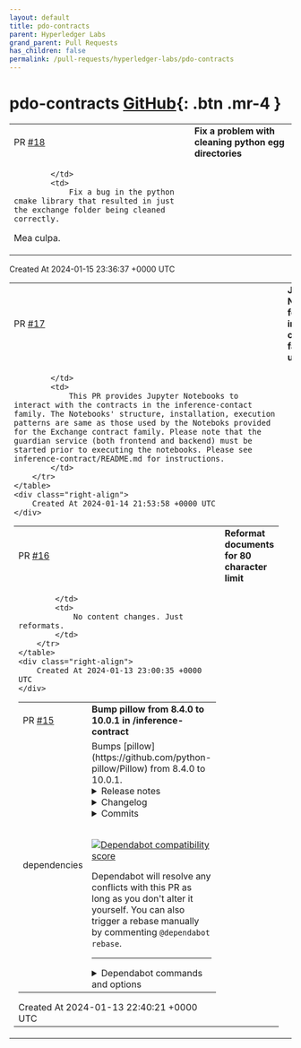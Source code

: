 ```yaml
---
layout: default
title: pdo-contracts
parent: Hyperledger Labs
grand_parent: Pull Requests
has_children: false
permalink: /pull-requests/hyperledger-labs/pdo-contracts
---
```


# pdo-contracts <span class="fs-3 right-align">[GitHub](https://github.com/hyperledger-labs/pdo-contracts){: .btn .mr-4 }</span>


<div>
    <table>
        <tr>
            <td>
                PR <a href="https://github.com/hyperledger-labs/pdo-contracts/pull/18" class=".btn">#18</a>
            </td>
            <td>
                <b>
                    Fix a problem with cleaning python egg directories
                </b>
            </td>
        </tr>
        <tr>
            <td>
                
            </td>
            <td>
                Fix a bug in the python cmake library that resulted in just the exchange folder being cleaned correctly.

Mea culpa.
            </td>
        </tr>
    </table>
    <div class="right-align">
        Created At 2024-01-15 23:36:37 +0000 UTC
    </div>
</div>

<div>
    <table>
        <tr>
            <td>
                PR <a href="https://github.com/hyperledger-labs/pdo-contracts/pull/17" class=".btn">#17</a>
            </td>
            <td>
                <b>
                    Jupyter Notebooks for the inference-contact family use-case
                </b>
            </td>
        </tr>
        <tr>
            <td>
                
            </td>
            <td>
                This PR provides Jupyter Notebooks to interact with the contracts in the inference-contact family. The Notebooks' structure, installation, execution patterns are same as those used by the Noteboks provided for the Exchange contract family. Please note that the guardian service (both frontend and backend) must be started prior to executing the notebooks. Please see inference-contract/README.md for instructions. 
            </td>
        </tr>
    </table>
    <div class="right-align">
        Created At 2024-01-14 21:53:58 +0000 UTC
    </div>
</div>

<div>
    <table>
        <tr>
            <td>
                PR <a href="https://github.com/hyperledger-labs/pdo-contracts/pull/16" class=".btn">#16</a>
            </td>
            <td>
                <b>
                    Reformat documents for 80 character limit
                </b>
            </td>
        </tr>
        <tr>
            <td>
                
            </td>
            <td>
                No content changes. Just reformats.
            </td>
        </tr>
    </table>
    <div class="right-align">
        Created At 2024-01-13 23:00:35 +0000 UTC
    </div>
</div>

<div>
    <table>
        <tr>
            <td>
                PR <a href="https://github.com/hyperledger-labs/pdo-contracts/pull/15" class=".btn">#15</a>
            </td>
            <td>
                <b>
                    Bump pillow from 8.4.0 to 10.0.1 in /inference-contract
                </b>
            </td>
        </tr>
        <tr>
            <td>
                <span class="chip">dependencies</span>
            </td>
            <td>
                Bumps [pillow](https://github.com/python-pillow/Pillow) from 8.4.0 to 10.0.1.
<details>
<summary>Release notes</summary>
<p><em>Sourced from <a href="https://github.com/python-pillow/Pillow/releases">pillow's releases</a>.</em></p>
<blockquote>
<h2>10.0.1</h2>
<p><a href="https://pillow.readthedocs.io/en/stable/releasenotes/10.0.1.html">https://pillow.readthedocs.io/en/stable/releasenotes/10.0.1.html</a></p>
<h2>Changes</h2>
<ul>
<li>Updated libwebp to 1.3.2 <a href="https://redirect.github.com/python-pillow/Pillow/issues/7395">#7395</a> [<a href="https://github.com/radarhere"><code>@​radarhere</code></a>]</li>
<li>Updated zlib to 1.3 <a href="https://redirect.github.com/python-pillow/Pillow/issues/7344">#7344</a> [<a href="https://github.com/radarhere"><code>@​radarhere</code></a>]</li>
</ul>
<h2>10.0.0</h2>
<p><a href="https://pillow.readthedocs.io/en/stable/releasenotes/10.0.0.html">https://pillow.readthedocs.io/en/stable/releasenotes/10.0.0.html</a></p>
<h2>Changes</h2>
<ul>
<li>Fixed deallocating mask images <a href="https://redirect.github.com/python-pillow/Pillow/issues/7246">#7246</a> [<a href="https://github.com/radarhere"><code>@​radarhere</code></a>]</li>
<li>Added ImageFont.MAX_STRING_LENGTH <a href="https://redirect.github.com/python-pillow/Pillow/issues/7244">#7244</a> [<a href="https://github.com/radarhere"><code>@​radarhere</code></a>]</li>
<li>Fix Windows build with pyproject.toml <a href="https://redirect.github.com/python-pillow/Pillow/issues/7230">#7230</a> [<a href="https://github.com/nulano"><code>@​nulano</code></a>]</li>
<li>Do not close provided file handles with libtiff <a href="https://redirect.github.com/python-pillow/Pillow/issues/7199">#7199</a> [<a href="https://github.com/radarhere"><code>@​radarhere</code></a>]</li>
<li>Convert to HSV if mode is HSV in getcolor() <a href="https://redirect.github.com/python-pillow/Pillow/issues/7226">#7226</a> [<a href="https://github.com/radarhere"><code>@​radarhere</code></a>]</li>
<li>Added alpha_only argument to getbbox() <a href="https://redirect.github.com/python-pillow/Pillow/issues/7123">#7123</a> [<a href="https://github.com/radarhere"><code>@​radarhere</code></a>]</li>
<li>Prioritise speed in <em>repr_png</em> <a href="https://redirect.github.com/python-pillow/Pillow/issues/7242">#7242</a> [<a href="https://github.com/radarhere"><code>@​radarhere</code></a>]</li>
<li>Limit size even if one dimension is zero in decompression bomb check <a href="https://redirect.github.com/python-pillow/Pillow/issues/7235">#7235</a> [<a href="https://github.com/radarhere"><code>@​radarhere</code></a>]</li>
<li>Restored 32-bit support <a href="https://redirect.github.com/python-pillow/Pillow/issues/7234">#7234</a> [<a href="https://github.com/radarhere"><code>@​radarhere</code></a>]</li>
<li>Removed deleted file from codecov.yml and increased coverage threshold <a href="https://redirect.github.com/python-pillow/Pillow/issues/7232">#7232</a> [<a href="https://github.com/radarhere"><code>@​radarhere</code></a>]</li>
<li>Removed support for 32-bit <a href="https://redirect.github.com/python-pillow/Pillow/issues/7228">#7228</a> [<a href="https://github.com/radarhere"><code>@​radarhere</code></a>]</li>
<li>Use --config-settings instead of deprecated --global-option <a href="https://redirect.github.com/python-pillow/Pillow/issues/7171">#7171</a> [<a href="https://github.com/radarhere"><code>@​radarhere</code></a>]</li>
<li>Better C integer definitions <a href="https://redirect.github.com/python-pillow/Pillow/issues/6645">#6645</a> [<a href="https://github.com/Yay295"><code>@​Yay295</code></a>]</li>
<li>Fixed finding dependencies on Cygwin <a href="https://redirect.github.com/python-pillow/Pillow/issues/7175">#7175</a> [<a href="https://github.com/radarhere"><code>@​radarhere</code></a>]</li>
<li>Improved checks in font_render <a href="https://redirect.github.com/python-pillow/Pillow/issues/7218">#7218</a> [<a href="https://github.com/radarhere"><code>@​radarhere</code></a>]</li>
<li>Change <code>grabclipboard()</code> to use PNG compression on macOS <a href="https://redirect.github.com/python-pillow/Pillow/issues/7219">#7219</a> [<a href="https://github.com/abey79"><code>@​abey79</code></a>]</li>
<li>Added PyPy 3.10 and removed PyPy 3.8 <a href="https://redirect.github.com/python-pillow/Pillow/issues/7216">#7216</a> [<a href="https://github.com/radarhere"><code>@​radarhere</code></a>]</li>
<li>Added in_place argument to ImageOps.exif_transpose() <a href="https://redirect.github.com/python-pillow/Pillow/issues/7092">#7092</a> [<a href="https://github.com/radarhere"><code>@​radarhere</code></a>]</li>
<li>Corrected error code <a href="https://redirect.github.com/python-pillow/Pillow/issues/7177">#7177</a> [<a href="https://github.com/radarhere"><code>@​radarhere</code></a>]</li>
<li>Use &quot;not in&quot; <a href="https://redirect.github.com/python-pillow/Pillow/issues/7174">#7174</a> [<a href="https://github.com/radarhere"><code>@​radarhere</code></a>]</li>
<li>Only call text_layout once in getmask2 <a href="https://redirect.github.com/python-pillow/Pillow/issues/7206">#7206</a> [<a href="https://github.com/radarhere"><code>@​radarhere</code></a>]</li>
<li>Fixed calling putpalette() on L and LA images before load() <a href="https://redirect.github.com/python-pillow/Pillow/issues/7187">#7187</a> [<a href="https://github.com/radarhere"><code>@​radarhere</code></a>]</li>
<li>Removed unused INT64 definition <a href="https://redirect.github.com/python-pillow/Pillow/issues/7180">#7180</a> [<a href="https://github.com/radarhere"><code>@​radarhere</code></a>]</li>
<li>Updated xz to 5.4.3 <a href="https://redirect.github.com/python-pillow/Pillow/issues/7136">#7136</a> [<a href="https://github.com/radarhere"><code>@​radarhere</code></a>]</li>
<li>Fixed saving TIFF multiframe images with LONG8 tag types <a href="https://redirect.github.com/python-pillow/Pillow/issues/7078">#7078</a> [<a href="https://github.com/radarhere"><code>@​radarhere</code></a>]</li>
<li>Do not set size unnecessarily if image fails to open <a href="https://redirect.github.com/python-pillow/Pillow/issues/7056">#7056</a> [<a href="https://github.com/radarhere"><code>@​radarhere</code></a>]</li>
<li>Removed unused code <a href="https://redirect.github.com/python-pillow/Pillow/issues/7210">#7210</a> [<a href="https://github.com/radarhere"><code>@​radarhere</code></a>]</li>
<li>Removed unused variables <a href="https://redirect.github.com/python-pillow/Pillow/issues/7205">#7205</a> [<a href="https://github.com/radarhere"><code>@​radarhere</code></a>]</li>
<li>Fixed signedness comparison warning <a href="https://redirect.github.com/python-pillow/Pillow/issues/7203">#7203</a> [<a href="https://github.com/radarhere"><code>@​radarhere</code></a>]</li>
<li>Fixed combining single duration across duplicate APNG frames <a href="https://redirect.github.com/python-pillow/Pillow/issues/7146">#7146</a> [<a href="https://github.com/radarhere"><code>@​radarhere</code></a>]</li>
<li>Remove temporary file when error is raised <a href="https://redirect.github.com/python-pillow/Pillow/issues/7148">#7148</a> [<a href="https://github.com/radarhere"><code>@​radarhere</code></a>]</li>
<li>Do not use temporary file when grabbing clipboard on Linux <a href="https://redirect.github.com/python-pillow/Pillow/issues/7200">#7200</a> [<a href="https://github.com/radarhere"><code>@​radarhere</code></a>]</li>
<li>If the clipboard fails to open on Windows, wait and try again <a href="https://redirect.github.com/python-pillow/Pillow/issues/7141">#7141</a> [<a href="https://github.com/radarhere"><code>@​radarhere</code></a>]</li>
<li>Fixed saving multiple 1 mode frames to GIF <a href="https://redirect.github.com/python-pillow/Pillow/issues/7181">#7181</a> [<a href="https://github.com/radarhere"><code>@​radarhere</code></a>]</li>
<li>Replaced absolute PIL import with relative import <a href="https://redirect.github.com/python-pillow/Pillow/issues/7173">#7173</a> [<a href="https://github.com/radarhere"><code>@​radarhere</code></a>]</li>
<li>Removed files and types override <a href="https://redirect.github.com/python-pillow/Pillow/issues/7194">#7194</a> [<a href="https://github.com/radarhere"><code>@​radarhere</code></a>]</li>
</ul>
<!-- raw HTML omitted -->
</blockquote>
<p>... (truncated)</p>
</details>
<details>
<summary>Changelog</summary>
<p><em>Sourced from <a href="https://github.com/python-pillow/Pillow/blob/main/CHANGES.rst">pillow's changelog</a>.</em></p>
<blockquote>
<h2>10.0.1 (2023-09-15)</h2>
<ul>
<li>
<p>Updated libwebp to 1.3.2 <a href="https://redirect.github.com/python-pillow/Pillow/issues/7395">#7395</a>
[radarhere]</p>
</li>
<li>
<p>Updated zlib to 1.3 <a href="https://redirect.github.com/python-pillow/Pillow/issues/7344">#7344</a>
[radarhere]</p>
</li>
</ul>
<h2>10.0.0 (2023-07-01)</h2>
<ul>
<li>
<p>Fixed deallocating mask images <a href="https://redirect.github.com/python-pillow/Pillow/issues/7246">#7246</a>
[radarhere]</p>
</li>
<li>
<p>Added ImageFont.MAX_STRING_LENGTH <a href="https://redirect.github.com/python-pillow/Pillow/issues/7244">#7244</a>
[radarhere, hugovk]</p>
</li>
<li>
<p>Fix Windows build with pyproject.toml <a href="https://redirect.github.com/python-pillow/Pillow/issues/7230">#7230</a>
[hugovk, nulano, radarhere]</p>
</li>
<li>
<p>Do not close provided file handles with libtiff <a href="https://redirect.github.com/python-pillow/Pillow/issues/7199">#7199</a>
[radarhere]</p>
</li>
<li>
<p>Convert to HSV if mode is HSV in getcolor() <a href="https://redirect.github.com/python-pillow/Pillow/issues/7226">#7226</a>
[radarhere]</p>
</li>
<li>
<p>Added alpha_only argument to getbbox() <a href="https://redirect.github.com/python-pillow/Pillow/issues/7123">#7123</a>
[radarhere. hugovk]</p>
</li>
<li>
<p>Prioritise speed in <em>repr_png</em> <a href="https://redirect.github.com/python-pillow/Pillow/issues/7242">#7242</a>
[radarhere]</p>
</li>
<li>
<p>Do not use CFFI access by default on PyPy <a href="https://redirect.github.com/python-pillow/Pillow/issues/7236">#7236</a>
[radarhere]</p>
</li>
<li>
<p>Limit size even if one dimension is zero in decompression bomb check <a href="https://redirect.github.com/python-pillow/Pillow/issues/7235">#7235</a>
[radarhere]</p>
</li>
<li>
<p>Use --config-settings instead of deprecated --global-option <a href="https://redirect.github.com/python-pillow/Pillow/issues/7171">#7171</a>
[radarhere]</p>
</li>
<li>
<p>Better C integer definitions <a href="https://redirect.github.com/python-pillow/Pillow/issues/6645">#6645</a>
[Yay295, hugovk]</p>
</li>
<li>
<p>Fixed finding dependencies on Cygwin <a href="https://redirect.github.com/python-pillow/Pillow/issues/7175">#7175</a>
[radarhere]</p>
</li>
<li>
<p>Changed grabclipboard() to use PNG instead of JPG compression on macOS <a href="https://redirect.github.com/python-pillow/Pillow/issues/7219">#7219</a>
[abey79, radarhere]</p>
</li>
</ul>
<!-- raw HTML omitted -->
</blockquote>
<p>... (truncated)</p>
</details>
<details>
<summary>Commits</summary>
<ul>
<li><a href="https://github.com/python-pillow/Pillow/commit/e34d346f10c0b1c814661e662a3e0c1ef084cf1c"><code>e34d346</code></a> Updated order</li>
<li><a href="https://github.com/python-pillow/Pillow/commit/a62f2402a6bcf11a0a1670542216725a3f9190e0"><code>a62f240</code></a> 10.0.1 version bump</li>
<li><a href="https://github.com/python-pillow/Pillow/commit/d50250d9eab741ae3ddd592d8910cfd7973b9d35"><code>d50250d</code></a> Added release notes for 10.0.1</li>
<li><a href="https://github.com/python-pillow/Pillow/commit/b4c7d4b8b2710b7af6cc944a804902eb75fd9056"><code>b4c7d4b</code></a> Update CHANGES.rst [ci skip]</li>
<li><a href="https://github.com/python-pillow/Pillow/commit/730f74600e8215ab510f71bb1fbb49d906c4356b"><code>730f746</code></a> Updated libwebp to 1.3.2</li>
<li><a href="https://github.com/python-pillow/Pillow/commit/b0e28048d692effadfe7a4268a03e1d20e0198bb"><code>b0e2804</code></a> Updated zlib to 1.3</li>
<li><a href="https://github.com/python-pillow/Pillow/commit/6e28ed1f36d0eb74053af54e1eddc9c29db698cd"><code>6e28ed1</code></a> 10.0.0 version bump</li>
<li><a href="https://github.com/python-pillow/Pillow/commit/c827f3b30f50bf04fd65daeeba6bbfd56fc7b50e"><code>c827f3b</code></a> Merge pull request <a href="https://redirect.github.com/python-pillow/Pillow/issues/7246">#7246</a> from radarhere/deallocate</li>
<li><a href="https://github.com/python-pillow/Pillow/commit/39a3b1d83edcf826c3864e26bedff5b4e4dd331b"><code>39a3b1d</code></a> Fixed deallocating mask images</li>
<li><a href="https://github.com/python-pillow/Pillow/commit/8c1dc819fd91471825da01976ac0e0bc8789590f"><code>8c1dc81</code></a> Update CHANGES.rst [ci skip]</li>
<li>Additional commits viewable in <a href="https://github.com/python-pillow/Pillow/compare/8.4.0...10.0.1">compare view</a></li>
</ul>
</details>
<br />


[![Dependabot compatibility score](https://dependabot-badges.githubapp.com/badges/compatibility_score?dependency-name=pillow&package-manager=pip&previous-version=8.4.0&new-version=10.0.1)](https://docs.github.com/en/github/managing-security-vulnerabilities/about-dependabot-security-updates#about-compatibility-scores)

Dependabot will resolve any conflicts with this PR as long as you don't alter it yourself. You can also trigger a rebase manually by commenting `@dependabot rebase`.

[//]: # (dependabot-automerge-start)
[//]: # (dependabot-automerge-end)

---

<details>
<summary>Dependabot commands and options</summary>
<br />

You can trigger Dependabot actions by commenting on this PR:
- `@dependabot rebase` will rebase this PR
- `@dependabot recreate` will recreate this PR, overwriting any edits that have been made to it
- `@dependabot merge` will merge this PR after your CI passes on it
- `@dependabot squash and merge` will squash and merge this PR after your CI passes on it
- `@dependabot cancel merge` will cancel a previously requested merge and block automerging
- `@dependabot reopen` will reopen this PR if it is closed
- `@dependabot close` will close this PR and stop Dependabot recreating it. You can achieve the same result by closing it manually
- `@dependabot show <dependency name> ignore conditions` will show all of the ignore conditions of the specified dependency
- `@dependabot ignore this major version` will close this PR and stop Dependabot creating any more for this major version (unless you reopen the PR or upgrade to it yourself)
- `@dependabot ignore this minor version` will close this PR and stop Dependabot creating any more for this minor version (unless you reopen the PR or upgrade to it yourself)
- `@dependabot ignore this dependency` will close this PR and stop Dependabot creating any more for this dependency (unless you reopen the PR or upgrade to it yourself)
You can disable automated security fix PRs for this repo from the [Security Alerts page](https://github.com/hyperledger-labs/pdo-contracts/network/alerts).

</details>
            </td>
        </tr>
    </table>
    <div class="right-align">
        Created At 2024-01-13 22:40:21 +0000 UTC
    </div>
</div>

